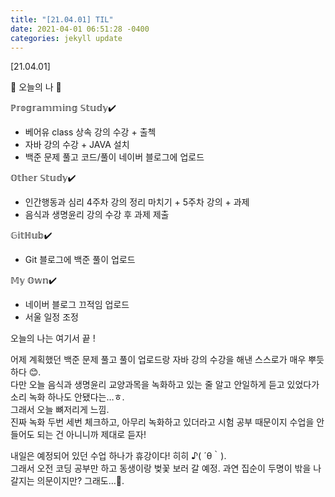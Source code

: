 ```yaml
---
title: "[21.04.01] TIL"
date: 2021-04-01 06:51:28 -0400
categories: jekyll update
---
```


[21.04.01]

🙌 오늘의 나 🙌

ℙ𝕣𝕠𝕘𝕣𝕒𝕞𝕞𝕚𝕟𝕘 𝕊𝕥𝕦𝕕𝕪✔️
- 베어유 class 상속 강의 수강 + 출첵
- 자바 강의 수강 + JAVA 설치
- 백준 문제 풀고 코드/풀이 네이버 블로그에 업로드

𝕆𝕥𝕙𝕖𝕣 𝕊𝕥𝕦𝕕𝕪✔️
- 인간행동과 심리 4주차 강의 정리 마치기 + 5주차 강의 + 과제
- 음식과 생명윤리 강의 수강 후 과제 제출

𝔾𝕚𝕥ℍ𝕦𝕓✔️
- Git 블로그에 백준 풀이 업로드

𝕄𝕪 𝕆𝕨𝕟✔️
- 네이버 블로그 끄적임 업로드
- 서울 일정 조정

오늘의 나는 여기서 끝 !

어제 계획했던 백준 문제 풀고 풀이 업로드랑 자바 강의 수강을 해낸 스스로가 매우 뿌듯하다 😊.   
다만 오늘 음식과 생명윤리 교양과목을 녹화하고 있는 줄 알고 안일하게 듣고 있었다가 소리 녹화 하나도 안됐다는…ㅎ.    
그래서 오늘 뼈저리게 느낌.   
진짜 녹화 두번 세번 체크하고, 아무리 녹화하고 있더라고 시험 공부 때문이지 수업을 안 들어도 되는 건 아니니까 제대로 듣자!      

내일은 예정되어 있던 수업 하나가 휴강이다! 히히 ♪( ´θ｀).   
그래서 오전 코딩 공부만 하고 동생이랑 벚꽃 보러 갈 예정. 과연 집순이 두명이 밖을 나갈지는 의문이지만? 그래도…🖤. 

